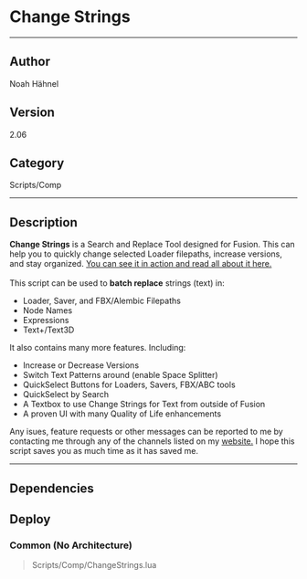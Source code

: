 # Change Strings
___

## Author
Noah Hähnel

## Version
2.06

## Category
Scripts/Comp

___

## Description
<strong>Change Strings</strong> is a Search and Replace Tool designed for Fusion. This can help you to quickly change selected Loader filepaths, increase versions, and stay organized. <a href="https://noahhaehnel.com/blog/manual-changestrings/">You can see it in action and read all about it here.</a>
 <br> <br>
This script can be used to <strong>batch replace</strong> strings (text) in:

<ul>
	<li>Loader, Saver, and FBX/Alembic Filepaths</li>
	<li>Node Names</li>
	<li>Expressions</li>
	<li>Text+/Text3D</li>
</ul>
It also contains many more features. Including:

<ul>
	<li>Increase or Decrease Versions</li>
	<li>Switch Text Patterns around (enable Space Splitter)</li>
	<li>QuickSelect Buttons for Loaders, Savers, FBX/ABC tools</li>
	<li>QuickSelect by Search</li>
	<li>A Textbox to use Change Strings for Text from outside of Fusion</li>
	<li>A proven UI with many Quality of Life enhancements</li>
</ul>

Any isues, feature requests or other messages can be reported to me by contacting me through any of the channels listed on my 
<a href="https://noahhaehnel.com/">website.</a> I hope this script saves you as much time as it has saved me.

___

## Dependencies

## Deploy

### Common (No Architecture)

> Scripts/Comp/ChangeStrings.lua  
